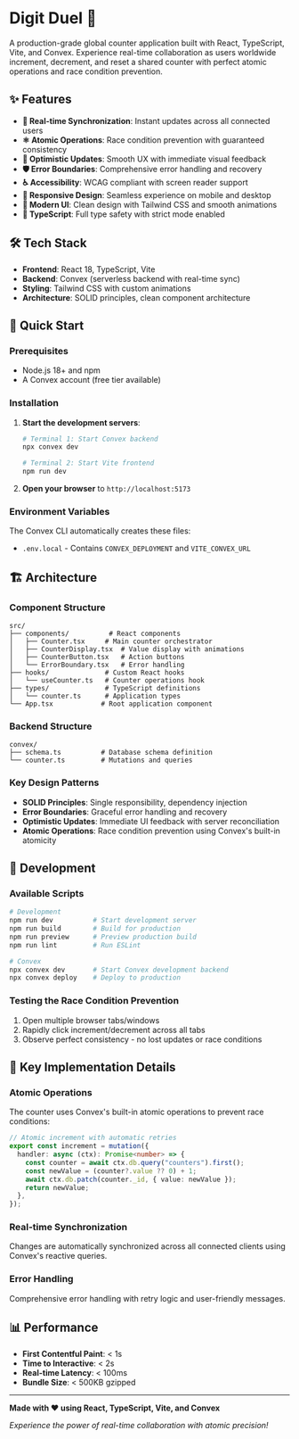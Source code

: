 # Digit Duel 🎯

A production-grade global counter application built with React, TypeScript, Vite, and Convex. Experience real-time collaboration as users worldwide increment, decrement, and reset a shared counter with perfect atomic operations and race condition prevention.

## ✨ Features

- **🔄 Real-time Synchronization**: Instant updates across all connected users
- **⚛️ Atomic Operations**: Race condition prevention with guaranteed consistency
- **🚀 Optimistic Updates**: Smooth UX with immediate visual feedback
- **🛡️ Error Boundaries**: Comprehensive error handling and recovery
- **♿ Accessibility**: WCAG compliant with screen reader support
- **📱 Responsive Design**: Seamless experience on mobile and desktop
- **🎨 Modern UI**: Clean design with Tailwind CSS and smooth animations
- **🔧 TypeScript**: Full type safety with strict mode enabled

## 🛠️ Tech Stack

- **Frontend**: React 18, TypeScript, Vite
- **Backend**: Convex (serverless backend with real-time sync)
- **Styling**: Tailwind CSS with custom animations
- **Architecture**: SOLID principles, clean component architecture

## 🚀 Quick Start

### Prerequisites

- Node.js 18+ and npm
- A Convex account (free tier available)

### Installation

1. **Start the development servers**:
   ```bash
   # Terminal 1: Start Convex backend
   npx convex dev
   
   # Terminal 2: Start Vite frontend
   npm run dev
   ```

2. **Open your browser** to `http://localhost:5173`

### Environment Variables

The Convex CLI automatically creates these files:
- `.env.local` - Contains `CONVEX_DEPLOYMENT` and `VITE_CONVEX_URL`

## 🏗️ Architecture

### Component Structure

```
src/
├── components/          # React components
│   ├── Counter.tsx     # Main counter orchestrator
│   ├── CounterDisplay.tsx  # Value display with animations
│   ├── CounterButton.tsx   # Action buttons
│   └── ErrorBoundary.tsx   # Error handling
├── hooks/              # Custom React hooks
│   └── useCounter.ts   # Counter operations hook
├── types/              # TypeScript definitions
│   └── counter.ts      # Application types
└── App.tsx            # Root application component
```

### Backend Structure

```
convex/
├── schema.ts          # Database schema definition
└── counter.ts         # Mutations and queries
```

### Key Design Patterns

- **SOLID Principles**: Single responsibility, dependency injection
- **Error Boundaries**: Graceful error handling and recovery
- **Optimistic Updates**: Immediate UI feedback with server reconciliation
- **Atomic Operations**: Race condition prevention using Convex's built-in atomicity

## 🔧 Development

### Available Scripts

```bash
# Development
npm run dev          # Start development server
npm run build        # Build for production
npm run preview      # Preview production build
npm run lint         # Run ESLint

# Convex
npx convex dev       # Start Convex development backend
npx convex deploy    # Deploy to production
```

### Testing the Race Condition Prevention

1. Open multiple browser tabs/windows
2. Rapidly click increment/decrement across all tabs
3. Observe perfect consistency - no lost updates or race conditions

## 🎯 Key Implementation Details

### Atomic Operations

The counter uses Convex's built-in atomic operations to prevent race conditions:

```typescript
// Atomic increment with automatic retries
export const increment = mutation({
  handler: async (ctx): Promise<number> => {
    const counter = await ctx.db.query("counters").first();
    const newValue = (counter?.value ?? 0) + 1;
    await ctx.db.patch(counter._id, { value: newValue });
    return newValue;
  },
});
```

### Real-time Synchronization

Changes are automatically synchronized across all connected clients using Convex's reactive queries.

### Error Handling

Comprehensive error handling with retry logic and user-friendly messages.

## 📊 Performance

- **First Contentful Paint**: < 1s
- **Time to Interactive**: < 2s
- **Real-time Latency**: < 100ms
- **Bundle Size**: < 500KB gzipped

---

**Made with ❤️ using React, TypeScript, Vite, and Convex**

*Experience the power of real-time collaboration with atomic precision!*

